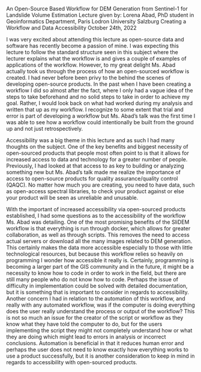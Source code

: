 
An Open-Source Based Workflow for DEM Generation from Sentinel-1 for Landslide Volume Estimation 
Lecture given by: Lorena Abad, PhD student in Geoinformatics Department, Paris Lodron University Salzburg
Creating a Workflow and Data Accessibility 
October 24th, 2022

I was very excited about attending this lecture as open-source data and software has recently become a passion of mine. I was expecting this lecture to follow the standard structure seen in this subject where the lecturer explains what the workflow is and gives a couple of examples of applications of the workflow. However, to my great delight Ms. Abad actually took us through the process of how an open-sourced workflow is created. I had never before been privy to the behind the scenes of developing open-source products. In the past when I have been creating a workflow I did so almost after the fact, where I only had a vague idea of the steps to take beforehand and no solid steps to take in order to achieve my goal. Rather, I would look back on what had worked during my analysis and written that up as my workflow. I recognize to some extent that trial and error is part of developing a workflow but Ms. Abad’s talk was the first time I was able to see how a workflow could intentionally be built from the ground up and not just retrospectively. 

Accessibility was a big theme in this lecture and as such I had many thoughts on the subject. One of the key benefits and biggest necessity of open-sourced products that people most often point to is that it allows for increased access to data and technology for a greater number of people. Previously, I had looked at that access to as key to building or analyzing something new but Ms. Abad’s talk made me realize the importance of access to open-source products for quality assurance/quality control (QAQC). No matter how much you are creating, you need to have data, such as open-access spectral libraries, to check your product against or else your product will be seen as unreliable and unusable.  

With the important of increased accessibility via open-sourced products established, I had some questions as to the accessibility of the workflow Ms. Abad was detailing. One of the most promising benefits of the SliDEM workflow is that everything is run through docker, which allows for greater collaboration, as well as through scripts. This removes the need to access actual servers or download all the many images related to DEM generation. This certainly makes the data more accessible especially to those with little technological resources, but because this workflow relies so heavily on programming I wonder how accessible it really is. Certainly, programming is becoming a larger part of the GIS community and in the future, it might be a necessity to know how to code in order to work in the field, but there are still many people who do not know how to code. Perhaps the issue of difficulty in implementation could be solved with detailed documentation, but it is something that is important to consider in regards to accessibility. Another concern I had in relation to the automation of this workflow, and really with any automated workflow, was if the computer is doing everything does the user really understand the process or output of the workflow? This is not so much an issue for the creator of the script or workflow as they know what they have told the computer to do, but for the users implementing the script they might not completely understand how or what they are doing which might lead to errors in analysis or incorrect conclusions. Automation is beneficial in that it reduces human error and perhaps the user does not need to know exactly how everything works to use a product successfully, but it is another consideration to keep in mind in regards to accessibility with open-sourced products.  
